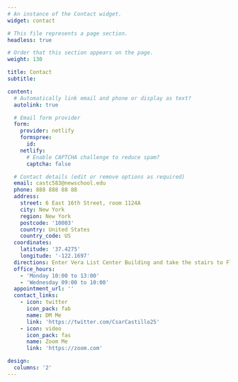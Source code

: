 ```yaml
---
# An instance of the Contact widget.
widget: contact

# This file represents a page section.
headless: true

# Order that this section appears on the page.
weight: 130

title: Contact
subtitle:

content:
  # Automatically link email and phone or display as text?
  autolink: true

  # Email form provider
  form:
    provider: netlify
    formspree:
      id:
    netlify:
      # Enable CAPTCHA challenge to reduce spam?
      captcha: false

  # Contact details (edit or remove options as required)
  email: castc583@newschool.edu
  phone: 888 888 88 88
  address:
    street: 6 East 16th Street, room 1124A
    city: New York
    region: New York
    postcode: '10003'
    country: United States
    country_code: US
  coordinates:
    latitude: '37.4275'
    longitude: '-122.1697'
  directions: Enter Vera List Center Building and take the stairs to Floor 11
  office_hours:
    - 'Monday 10:00 to 13:00'
    - 'Wednesday 09:00 to 10:00'
  appointment_url: ''
  contact_links:
    - icon: twitter
      icon_pack: fab
      name: DM Me
      link: 'https://twitter.com/CsarCastillo25'
    - icon: video
      icon_pack: fas
      name: Zoom Me
      link: 'https://zoom.com'

design:
  columns: '2'
---
```


